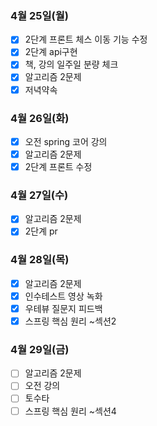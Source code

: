 ### 4월 25일(월)
- [x] 2단계 프론트 체스 이동 기능 수정
- [x] 2단계 api구현
- [x] 책, 강의 일주일 분량 체크
- [x] 알고리즘 2문제
- [x] 저녁약속

### 4월 26일(화)
- [x] 오전 spring 코어 강의
- [x] 알고리즘 2문제
- [x] 2단계 프론트 수정

### 4월 27일(수)
- [x] 알고리즘 2문제
- [x] 2단계 pr

### 4월 28일(목)
- [x] 알고리즘 2문제
- [x] 인수테스트 영상 녹화
- [x] 우테뷰 질문지 피드백
- [x] 스프링 핵심 원리 ~섹션2

### 4월 29일(금)
- [ ] 알고리즘 2문제
- [ ] 오전 강의
- [ ] 토수타
- [ ] 스프링 핵심 원리 ~섹션4
